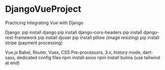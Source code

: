 # DjangoVueProject
Practicing Integrating Vue with Django

Django:
pip install django
pip install django-cors-headers
pip install django-rest-framework
pip install djoser
pip install pillow (image resizing)
pip install stripe (payment processing)

Vue.js
Babel, Router, Vuex, CSS Pre-processors, 3.x, history mode, dart-sass, dedicated config files
npm install axios
npm install bulma (use tailwind at end)